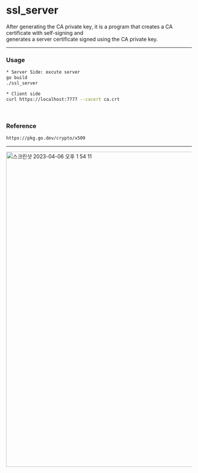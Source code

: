 # ssl_server
After generating the CA private key, it is a program that creates a CA certificate with self-signing and  
generates a server certificate signed using the CA private key.

---
### Usage
```bash
* Server Side: excute server
go build
./ssl_server

* Client side
curl https://localhost:7777 --cacert ca.crt
```  
  
<br>

### Reference
```bash
https://pkg.go.dev/crypto/x509
```
---
<img width="855" alt="스크린샷 2023-04-06 오후 1 54 11" src="https://user-images.githubusercontent.com/118821939/230275287-bced8e01-abaa-4ef1-a0da-5d2c8138feb9.png">
